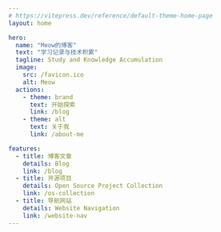 ```yaml
---
# https://vitepress.dev/reference/default-theme-home-page
layout: home

hero:
  name: "Meow的博客"
  text: "学习记录与技术积累"
  tagline: Study and Knowledge Accumulation
  image:
    src: /favicon.ico
    alt: Meow
  actions:
    - theme: brand
      text: 开始探索
      link: /blog
    - theme: alt
      text: 关于我
      link: /about-me

features:
  - title: 博客文章
    details: Blog
    link: /blog
  - title: 开源项目
    details: Open Source Project Collection
    link: /os-collection
  - title: 导航网站
    details: Website Navigation
    link: /website-nav
---
```

